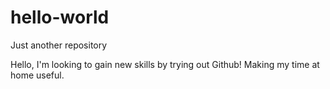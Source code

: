 # hello-world
Just another repository

Hello,
I'm looking to gain new skills by trying out Github!
Making my time at home useful.

